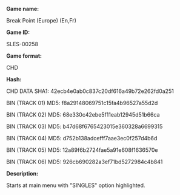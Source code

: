 ﻿**Game name:**

Break Point (Europe) (En,Fr)

**Game ID:**

SLES-00258

**Game format:**

CHD

**Hash:**

CHD DATA SHA1: 42ecb4e0ab0c837c20df616a49b72e262fd0a251

BIN (TRACK 01) MD5: f8a29148069751c15fa4b96527a55d2d

BIN (TRACK 02) MD5: 68e330c42ebe5f11eab12945d51b66ca

BIN (TRACK 03) MD5: b47d68f6765423015e360328a6699315

BIN (TRACK 04) MD5: d752b138adcefff7aae3ec0f257d4b6d

BIN (TRACK 05) MD5: 12a89f6b2724fae5a91e608f1636570e

BIN (TRACK 06) MD5: 926cb690282a3ef71bd5272984c4b841

**Description:**

Starts at main menu with "SINGLES" option highlighted.